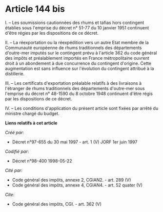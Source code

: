 # Article 144 bis

I. – Les soumissions cautionnées des rhums et tafias hors contingent établies sous l'emprise du décret n° 51-77 du 10 janvier
1951 continuent d'être régies par les dispositions de ce décret.

II. – La réexportation ou la réexpédition vers un autre Etat membre de la Communauté européenne de rhums traditionnels des
départements d'outre-mer imputés sur le contingent prévu à l'article 362 du code général des impôts et préalablement importés
en France métropolitaine ouvrent droit à un abondement à due concurrence du contingent d'origine. Cette augmentation est sans
influence sur l'évolution du contingent attribué à la distillerie.

III. – Les certificats d'exportation préalable relatifs à des livraisons à l'étranger de rhums traditionnels des départements
d'outre-mer sous l'emprise du décret n° 48-1590 du 8 octobre 1948 continuent d'être régis par les dispositions de ce décret.

IV. – Les conditions d'application du présent article sont fixées par arrêté du ministre chargé du budget.

**Liens relatifs à cet article**

_Créé par_:

  - Décret n°97-655 du 30 mai 1997 - art. 1 (V) JORF 1er juin 1997

_Codifié par_:

  - Décret n°98-400 1998-05-22

_Cité par_:

  - Code général des impôts, annexe 2, CGIAN2. - art. 289 (V)
  - Code général des impôts, annexe 4, CGIAN4. - art. 52 quater (V)

_Cite_:

  - Code général des impôts, CGI. - art. 362 (V)
